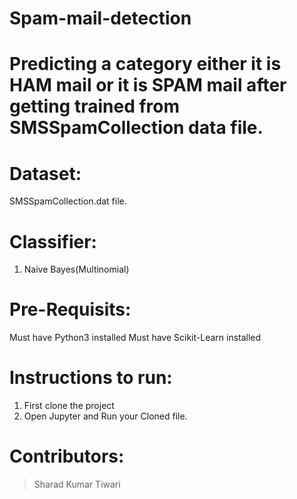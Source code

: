 # Spam-mail-detection

# Predicting a category either it is HAM mail or it is SPAM mail after getting trained from SMSSpamCollection data file.

# Dataset:
SMSSpamCollection.dat file.

# Classifier:
1. Naive Bayes(Multinomial)

# Pre-Requisits:
Must have Python3 installed
Must have Scikit-Learn installed

# Instructions to run:
1. First clone the project
2. Open Jupyter and Run your Cloned file.

# Contributors:
> Sharad Kumar Tiwari
